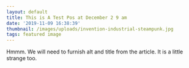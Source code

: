 ```yaml
---
layout: default
title: This is A Test Pos at December 2 9 am
date: '2019-11-09 16:38:39'
thumbnail: /images/uploads/invention-industrial-steampunk.jpg
tags: featured image
---
```

Hmmm. We will need to furnish alt and title from the article. It is a little strange too.
